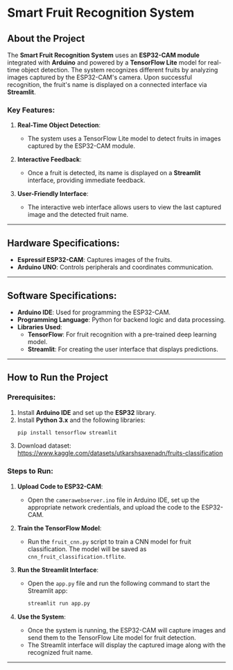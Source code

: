 
# Smart Fruit Recognition System

## About the Project

The **Smart Fruit Recognition System** uses an **ESP32-CAM module** integrated with **Arduino** and powered by a **TensorFlow Lite** model for real-time object detection. The system recognizes different fruits by analyzing images captured by the ESP32-CAM's camera. Upon successful recognition, the fruit's name is displayed on a connected interface via **Streamlit**.

### Key Features:
1. **Real-Time Object Detection**:  
   - The system uses a TensorFlow Lite model to detect fruits in images captured by the ESP32-CAM module.
  
2. **Interactive Feedback**:  
   - Once a fruit is detected, its name is displayed on a **Streamlit** interface, providing immediate feedback.

3. **User-Friendly Interface**:  
   - The interactive web interface allows users to view the last captured image and the detected fruit name.



---

## Hardware Specifications:
- **Espressif ESP32-CAM**: Captures images of the fruits.
- **Arduino UNO**: Controls peripherals and coordinates communication.

---

## Software Specifications:
- **Arduino IDE**: Used for programming the ESP32-CAM.
- **Programming Language**: Python for backend logic and data processing.
- **Libraries Used**:
  - **TensorFlow**: For fruit recognition with a pre-trained deep learning model.
  - **Streamlit**: For creating the user interface that displays predictions.
  
---

## How to Run the Project

### Prerequisites:
1. Install **Arduino IDE** and set up the **ESP32** library.
2. Install **Python 3.x** and the following libraries:
   ```bash
   pip install tensorflow streamlit 
   ```
3. Download dataset: https://www.kaggle.com/datasets/utkarshsaxenadn/fruits-classification
### Steps to Run:

1. **Upload Code to ESP32-CAM**:  
   - Open the `camerawebserver.ino` file in Arduino IDE, set up the appropriate network credentials, and upload the code to the ESP32-CAM.

2. **Train the TensorFlow Model**:  
   - Run the `fruit_cnn.py` script to train a CNN model for fruit classification. The model will be saved as `cnn_fruit_classification.tflite`.

3. **Run the Streamlit Interface**:  
   - Open the `app.py` file and run the following command to start the Streamlit app:
     ```bash
     streamlit run app.py
     ```

4. **Use the System**:
   - Once the system is running, the ESP32-CAM will capture images and send them to the TensorFlow Lite model for fruit detection.
   - The Streamlit interface will display the captured image along with the recognized fruit name.

---


